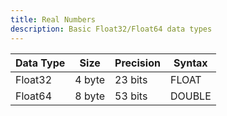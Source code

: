 ```yaml
---
title: Real Numbers
description: Basic Float32/Float64 data types
---
```


| Data Type        | Size    |  Precision  | Syntax   |
| -----------------| ------- |  ---------- | -------- |
| Float32          | 4 byte  |  23 bits    | FLOAT
| Float64          | 8 byte  |  53 bits    | DOUBLE
